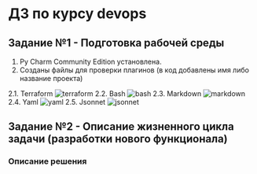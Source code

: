 # ДЗ по курсу devops
## Задание №1 - Подготовка рабочей среды
1. Py Charm Community Edition установлена.
2. Созданы файлы для проверки плагинов (в код добавлены имя либо название проекта)  

2.1. Terraform
![terraform](https://user-images.githubusercontent.com/100503249/155880359-c275a1ce-3e39-489a-beda-db41180121df.png)
2.2. Bash
![bash](https://user-images.githubusercontent.com/100503249/155880035-78e0c595-14cd-4fce-a0c1-8ae70623ca0d.png)
2.3. Markdown
![markdown](https://user-images.githubusercontent.com/100503249/155880154-86159ef1-ba42-428d-8e41-f56408c19eff.png)
2.4. Yaml
![yaml](https://user-images.githubusercontent.com/100503249/155880408-1609c77c-17d2-4b1c-b51e-35ffeb9779d5.png)
2.5. Jsonnet
![jsonnet](https://user-images.githubusercontent.com/100503249/155880331-a606fe70-bff1-4bdf-affa-049d52dba464.png)


## Задание №2 - Описание жизненного цикла задачи (разработки нового функционала)
### Описание решения
